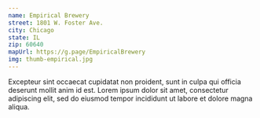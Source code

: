 ```yaml
---
name: Empirical Brewery
street: 1801 W. Foster Ave.
city: Chicago
state: IL
zip: 60640
mapUrl: https://g.page/EmpiricalBrewery
img: thumb-empirical.jpg
---
```


Excepteur sint occaecat cupidatat non proident, sunt in culpa qui officia deserunt mollit anim id est. Lorem ipsum dolor sit amet, consectetur adipiscing elit, sed do eiusmod tempor incididunt ut labore et dolore magna aliqua.